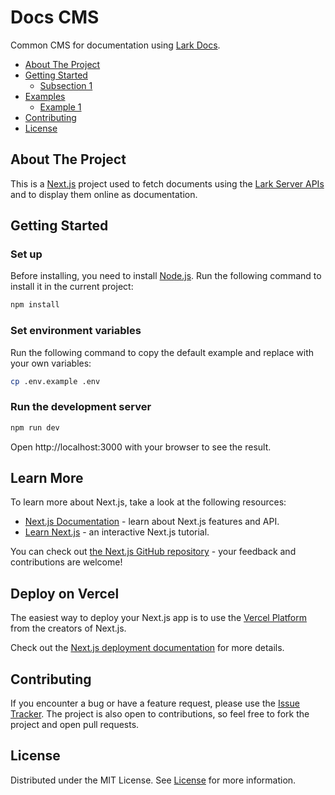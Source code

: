 # Docs CMS

Common CMS for documentation using [Lark Docs](https://www.larksuite.com/en_us/product/creation).

- [About The Project](#about-the-project)
- [Getting Started](#getting-started)
  - [Subsection 1](#subsection-1)
- [Examples](#examples)
  - [Example 1](#example-1)
- [Contributing](#contributing)
- [License](#license)

## About The Project

This is a [Next.js](https://nextjs.org/) project used to fetch documents using the [Lark Server APIs](https://open.larksuite.com/document/server-docs/getting-started/server-api-list) and to display them online as documentation.

## Getting Started

### Set up

Before installing, you need to install [Node.js](https://nodejs.org/en). Run the following command to install it in the current project:

```sh
npm install
```

### Set environment variables

Run the following command to copy the default example and replace with your own variables:

```bash
cp .env.example .env
```

### Run the development server

```bash
npm run dev
```

Open http://localhost:3000 with your browser to see the result.

## Learn More

To learn more about Next.js, take a look at the following resources:

- [Next.js Documentation](https://nextjs.org/docs) - learn about Next.js features and API.
- [Learn Next.js](https://nextjs.org/learn) - an interactive Next.js tutorial.

You can check out [the Next.js GitHub repository](https://github.com/vercel/next.js/) - your feedback and contributions are welcome!

## Deploy on Vercel

The easiest way to deploy your Next.js app is to use the [Vercel Platform](https://vercel.com/new?utm_medium=default-template&filter=next.js&utm_source=create-next-app&utm_campaign=create-next-app-readme) from the creators of Next.js.

Check out the [Next.js deployment documentation](https://nextjs.org/docs/deployment) for more details.

## Contributing

If you encounter a bug or have a feature request, please use the [Issue Tracker](https://github.com/AElfProject/aelf-dapp-factory/issues/new). The project is also open to contributions, so feel free to fork the project and open pull requests.

## License

Distributed under the MIT License. See [License](LICENSE) for more information.
